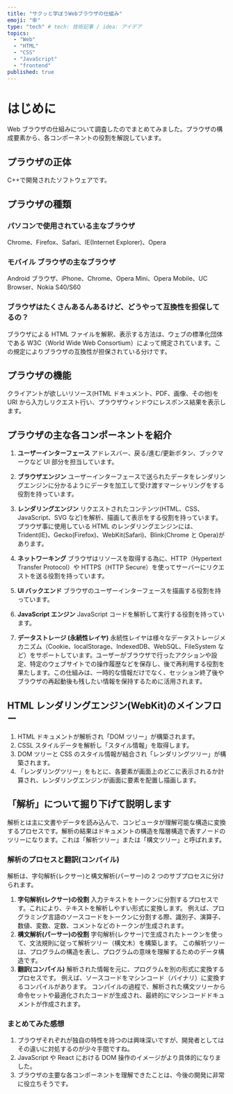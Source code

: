 ```yaml
---
title: "サクッと学ぼうWebブラウザの仕組み"
emoji: "🕸"
type: "tech" # tech: 技術記事 / idea: アイデア
topics:
  - "Web"
  - "HTML"
  - "CSS"
  - "JavaScript"
  - "frontend"
published: true
---
```


# はじめに

Web ブラウザの仕組みについて調査したのでまとめてみました。プラウザの構成要素から、各コンポーネントの役割を解説しています。

## プラウザの正体

C++で開発されたソフトウェアです。

## プラウザの種類

### パソコンで使用されている主なブラウザ

Chrome、Firefox、Safari、IE(Internet Explorer)、Opera

### モバイル ブラウザの主なブラウザ

Android ブラウザ、iPhone、Chrome、Opera Mini、Opera Mobile、UC Browser、Nokia S40/S60

### ブラウザはたくさんあるんあるけど、どうやって互換性を担保してるの？

ブラウザによる HTML ファイルを解釈、表示する方法は、ウェブの標準化団体である W3C（World Wide Web Consortium）によって規定されています。この規定によりブラウザの互換性が担保されている分けです。

## プラウザの機能

クライアントが欲しいリソース(HTML ドキュメント、PDF、画像、その他)を URI から入力しリクエスト行い、プラウザウィンドウにレスポンス結果を表示します。

## プラウザの主な各コンポーネントを紹介

1. **ユーザーインターフェース**
   アドレスバー、戻る/進む/更新ボタン、ブックマークなど UI 部分を担当しています。

2. **ブラウザエンジン**
   ユーザーインターフェースで送られたデータをレンダリングエンジンに分かるようにデータを加工して受け渡すマーシャリングをする役割を持っています。

3. **レンダリングエンジン**
   リクエストされたコンテンツ(HTML、CSS、JavaScript、SVG など)を解析、描画して表示をする役割を持っています。プラウザ事に使用している HTML のレンダリングエンジンには、Trident(IE)、Gecko(Firefox)、WebKit(Safari)、Blink(Chrome と Opera)があります。

4. **ネットワーキング**
   ブラウザはリソースを取得する為に、HTTP（Hypertext Transfer Protocol）や HTTPS（HTTP Secure）を使ってサーバーにリクエストを送る役割を持っています。

5. **UI バックエンド**
   ブラウザのユーザーインターフェースを描画する役割を持っています。

6. **JavaScript エンジン**
   JavaScript コードを解析して実行する役割を持っています。

7. **データストレージ (永続性レイヤ)**
   永続性レイヤは様々なデータストレージメカニズム（Cookie、localStorage、IndexedDB、WebSQL、FileSystem など）をサポートしています。ユーザーがブラウザで行ったアクションや設定、特定のウェブサイトでの操作履歴などを保存し、後で再利用する役割を果たします。この仕組みは、一時的な情報だけでなく、セッション終了後やブラウザの再起動後も残したい情報を保持するために活用されます。

## HTML レンダリングエンジン(WebKit)のメインフロー

1. HTML ドキュメントが解析され「DOM ツリー」が構築されます。
2. CSSL スタイルデータを解析し「スタイル情報」を取得します。
3. DOM ツリーと CSS のスタイル情報が結合され「レンダリングツリー」が構築されます。
4. 「レンダリングツリー」をもとに、各要素が画面上のどこに表示されるか計算され、レンダリングエンジンが画面に要素を配置し描画します。

## 「解析」について掘り下げて説明します

解析とは主に文書やデータを読み込んで、コンピュータが理解可能な構造に変換するプロセスです。解析の結果はドキュメントの構造を階層構造で表すノードのツリーになります。これは「解析ツリー」または「構文ツリー」と呼ばれます。

### 解析のプロセスと翻訳(コンパイル)

解析は、字句解析(レクサー)と構文解析(パーサー)の 2 つのサブプロセスに分けられます。

1. **字句解析(レクサー)の役割**
   入力テキストをトークンに分割するプロセスです。これにより、テキストを解析しやすい形式に変換します。
   例えば、プログラミング言語のソースコードをトークンに分割する際、識別子、演算子、数値、変数、定数、コメントなどのトークンが生成されます。
2. **構文解析(パーサー)の役割**
   字句解析(レクサー)で生成されたトークンを使って、文法規則に従って解析ツリー（構文木）を構築します。
   この解析ツリーは、プログラムの構造を表し、プログラムの意味を理解するためのデータ構造です。
3. **翻訳(コンパイル)**
   解析された情報を元に、プログラムを別の形式に変換するプロセスです。
   例えば、ソースコードをマシンコード（バイナリ）に変換するコンパイルがあります。
   コンパイルの過程で、解析された構文ツリーから命令セットや最適化されたコードが生成され、最終的にマシンコードドキュメントが作成されます。

### まとめてみた感想

1. プラウザそれぞれが独自の特性を持つのは興味深いですが、開発者としてはその違いに対処するのが少々手間ですね。
2. JavaScript や React における DOM 操作のイメージがより具体的になりました。
3. ブラウザの主要な各コンポーネントを理解できたことは、今後の開発に非常に役立ちそうです。
